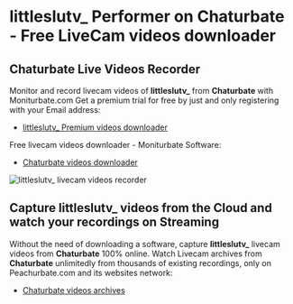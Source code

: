 # littleslutv_ Performer on Chaturbate - Free LiveCam videos downloader

## Chaturbate Live Videos Recorder

Monitor and record livecam videos of **littleslutv_** from **Chaturbate** with Moniturbate.com
Get a premium trial for free by just and only registering with your Email address:
* [littleslutv_ Premium videos downloader](https://moniturbate.com/request-demo-licence-key.html)

Free livecam videos downloader - Moniturbate Software:
* [Chaturbate videos downloader](https://moniturbate.com/moniturbate-download-software.html)

![littleslutv_ livecam videos recorder](https://peachurnet.com/templates/moniturbate-software.png)


## Capture littleslutv_ videos from the Cloud and watch your recordings on Streaming

Without the need of downloading a software, capture **littleslutv_** livecam videos from **Chaturbate** 100% online.
Watch Livecam archives from **Chaturbate** unlimitedly from thousands of existing recordings, only on Peachurbate.com and its websites network:
* [Chaturbate videos archives](https://peachurnet.com/)